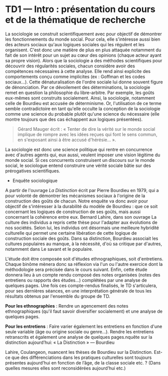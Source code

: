 # TD1 — Intro : présentation du cours et de la thématique de recherche

La sociologie se construit scientifiquement avec pour objectif de démontrer les fonctionnements du monde social. Pour cela, elle s'intéresse aussi bien des acteurs sociaux qu'aux logiques sociales qui les régulent et les organisent. C'est donc une matière de plus en plus attaquée notamment du fait de son intérêt pour un sujet au cœur des opinions \(chaque acteur ayant sa propre vision\). Alors que la sociologie a des méthodes scientifiques pour découvrir des régularités sociales, chacun considère avoir des compétences nécessaires à cette analyse. Elle rend ainsi explicite des comportements conçu comme implicites \(ex : Goffman et les codes sociaux...\). Cette dénaturalisation de l'ordre sociale lui donne souvent figure de dénonciation. Par ce dévoilement des déterminations, la sociologie remet en question la philosophie du libre-arbitre. Par exemple, les goûts eux-mêmes sont construits socialement. Ainsi, la sociologie, notamment celle de Bourdieu est accusée de déterminisme. Or, l'utilisation de ce terme semble contradictoire en tant qu'elle occulte la conception de la sociologie comme une science du probable plutôt qu'une science du nécessaire \(elle montre toujours que des cas échappent aux logiques présentées\).

> Gérard Mauger écrit : « Tenter de dire la vérité sur le monde social implique de rompre avec les idées reçues qui font le sens commun, en s'exposant ainsi à être accusé d'hérésie... ».

La sociologie est donc une science politique qui rentre en concurrence avec d'autres agents qui, eux aussi, veulent imposer une vision légitime du monde social. Si ces concurrents construisent un discours sur le monde social, le sociologue entend construire une vérité sociale bâtie sur des prérogatives scientifiques.

* Enquête sociologique

A partir de l'ouvrage _La Distinction_ écrit par Pierre Bourdieu en 1979, qui a pour volonté de démontrer les mécanismes sociaux à l'origine de la construction des goûts de chacun. Notre enquête va donc avoir pour objectif de s'intéresser à la durabilité du modèle de Bourdieu : que ce soit concernant les logiques de construction de ses goûts, mais aussi concernant la cohérence entre eux. Bernard Lahire, dans son ouvrage La culture des individus a repris cette thèse pour l'adapter aux évolutions de nos sociétés. Selon lui, les individus ont désormais une meilleure hybridité culturelle qui permet une certaine libération de cette logique de construction sociale des goûts. Dans sa distinction, Bourdieu associait les cultures populaires au manque, à la nécessité, d'où sa critique par d'autres, notamment dans Le savant et le populaire.

L'étude doit être composée soit d'études ethnographiques, soit d'entretiens. Chaque binôme mènera donc sa réflexion via l'un ou l'autre exercice dont la méthodologie sera précisée dans le cours suivant. Enfin, cette étude donnera lieu à un compte rendu composé des notes organisées \(notes des entretiens ou rapports des études...\) complétées par une analyse de quelques pages. Une fois ces compte-rendus finalisés, le TD s'articulera, pour ses dernières séances, en une interprétation générale de tous les résultats obtenus par l'ensemble du groupe de TD.

**Pour les ethnographies** : Rendre un agencement des notes ethnographiques \(qu'il faut savoir diversifier socialement\) et une analyse de quelques pages.

**Pour les entretiens** : Faire varier également les entretiens en fonction d'une seule variable \(âge ou origine sociale ou genre...\). Rendre les entretiens retranscrits et également une analyse de quelques pages.nquête sur la distinction aujourd’hui: « La Distinction » — Bourdieu

Lahire, Coulangeon, nuancent les thèses de Bourdieu sur la Distinction. Est-ce que des différenciations dans les pratiques culturelles sont toujours présentes aujourd’hui en fonction de l’âge, de la classe sociale etc. ? \(Dans quelles mesures elles sont reconsidérées aujourd’hui etc.\)

